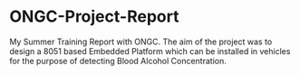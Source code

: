 # ONGC-Project-Report
My Summer Training Report with ONGC. The aim of the project was to design a 8051 based Embedded Platform which can be installed in vehicles for the purpose of detecting Blood Alcohol Concentration.
